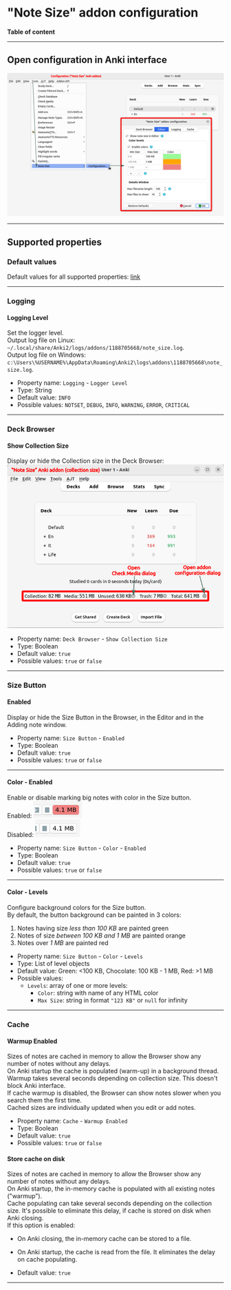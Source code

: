 # "Note Size" addon configuration

**Table of content**

<!--TOC-->

---

## Open configuration in Anki interface

![](https://raw.githubusercontent.com/Aleks-Ya/note-size-anki-addon/main/docs/images/open_config.png)

---

## Supported properties

### Default values

Default values for all supported properties:
[link](https://raw.githubusercontent.com/Aleks-Ya/note-size-anki-addon/main/note_size/config.json)

---

### Logging

#### Logging Level

Set the logger level.  
Output log file on Linux: `~/.local/share/Anki2/logs/addons/1188705668/note_size.log`.  
Output log file on Windows: `c:\Users\%USERNAME%\AppData\Roaming\Anki2\logs\addons\1188705668\note_size.log`.

- Property name: `Logging` - `Logger Level`
- Type: String
- Default value: `INFO`
- Possible values: `NOTSET`, `DEBUG`, `INFO`, `WARNING`, `ERROR`, `CRITICAL`

---

### Deck Browser

#### Show Collection Size

Display or hide the Collection size in the Deck Browser:  
![](https://raw.githubusercontent.com/Aleks-Ya/note-size-anki-addon/main/docs/images/collection_size.png)

- Property name: `Deck Browser` - `Show Collection Size`
- Type: Boolean
- Default value: `true`
- Possible values: `true` or `false`

---

### Size Button

#### Enabled

Display or hide the Size Button in the Browser, in the Editor and in the Adding note window.

- Property name: `Size Button` - `Enabled`
- Type: Boolean
- Default value: `true`
- Possible values: `true` or `false`

---

#### Color - Enabled

Enable or disable marking big notes with color in the Size button.  
Enabled: ![](https://raw.githubusercontent.com/Aleks-Ya/note-size-anki-addon/main/docs/images/red_size_button.png)  
Disabled: ![](https://raw.githubusercontent.com/Aleks-Ya/note-size-anki-addon/main/docs/images/size_button_color_disabled.png)

- Property name: `Size Button` - `Color` - `Enabled`
- Type: Boolean
- Default value: `true`
- Possible values: `true` or `false`

---

#### Color - Levels

Configure background colors for the Size button.  
By default, the button background can be painted in 3 colors:

1. Notes having size _less than 100 KB_ are painted green
2. Notes of size _between 100 KB and 1 MB_ are painted orange
3. Notes over _1 MB_ are painted red


- Property name: `Size Button` - `Color` - `Levels`
- Type: List of level objects
- Default value: Green: <100 KB, Chocolate: 100 KB - 1 MB, Red: >1 MB
- Possible values:
    - `Levels`: array of one or more levels:
        - `Color`: string with name of any HTML color
        - `Max Size`: string in format `"123 KB"` or `null` for infinity

---

### Cache

#### Warmup Enabled

Sizes of notes are cached in memory to allow the Browser show any number of notes without any delays.  
On Anki startup the cache is populated (warm-up) in a background thread. Warmup takes several seconds depending on
collection size. This doesn't block Anki interface.  
If cache warmup is disabled, the Browser can show notes slower when you search them the first time.  
Cached sizes are individually updated when you edit or add notes.

- Property name: `Cache` - `Warmup Enabled`
- Type: Boolean
- Default value: `true`
- Possible values: `true` or `false`

#### Store cache on disk

Sizes of notes are cached in memory to allow the Browser show any number of notes without any delays.  
On Anki startup, the in-memory cache is populated with all existing notes ("warmup").  
Cache populating can take several seconds depending on the collection size.
It's possible to eliminate this delay, if cache is stored on disk when Anki closing.  
If this option is enabled:

- On Anki closing, the in-memory cache can be stored to a file.
- On Anki startup, the cache is read from the file. It eliminates the delay on cache populating.


- Default value: `true`

---
